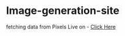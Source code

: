 # Image-generation-site
fetching data from Pixels 
Live on - [Click Here](https://image-generation-sneha.netlify.app)
